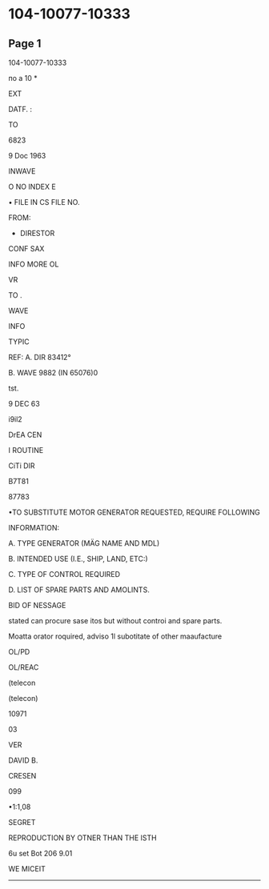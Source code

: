 # 104-10077-10333

## Page 1

104-10077-10333

по a 10 *

EXT

DATF. :

TO

6823

9 Doc 1963

INWAVE

O NO INDEX E

• FILE IN CS FILE NO.

FROM:

- DIRESTOR

CONF SAX

INFO MORE OL

VR

TO .

WAVE

INFO

TYPIC

REF: A. DIR 83412°

B. WAVE 9882 (IN 65076)0

tst.

9 DEC 63

i9il2

DrEA CEN

I ROUTINE

CiTi DIR

B7T81

87783

•TO SUBSTITUTE MOTOR GENERATOR REQUESTED, REQUIRE FOLLOWING

INFORMATION:

A. TYPE GENERATOR (MÄG NAME AND MDL)

B. INTENDED USE (I.E., SHIP, LAND, ETC:)

C. TYPE OF CONTROL REQUIRED

D. LIST OF SPARE PARTS AND AMOLINTS.

BID OF NESSAGE

stated can procure sase itos but without controi and spare parts.

Moatta orator roquired, adviso 1l subotitate of other maaufacture

OL/PD

OL/REAC

(telecon

(telecon)

10971

03

VER

DAVID B.

CRESEN

099

•1:1,08

SEGRET

REPRODUCTION BY OTNER THAN THE ISTH

6u set Bot 206 9.01

WE MICEIT

---

